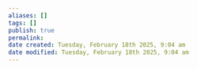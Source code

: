 ```yaml
---
aliases: []
tags: []
publish: true
permalink:
date created: Tuesday, February 18th 2025, 9:04 am
date modified: Tuesday, February 18th 2025, 9:04 am
---
```



